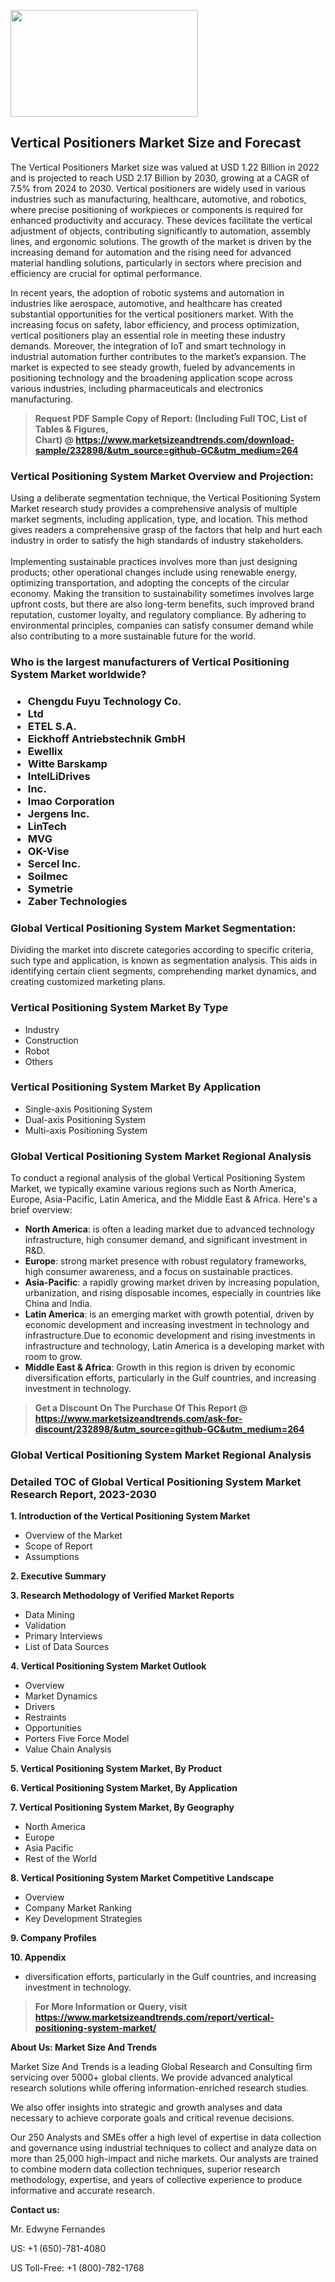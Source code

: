 <p><img class="alignnone size-medium wp-image-20088" src="https://ffe5etoiles.com/wp-content/uploads/2024/12/MST1-300x171.png" alt="" width="300" height="171" /></p><h2>Vertical Positioners Market Size and Forecast</h2><p>The Vertical Positioners Market size was valued at USD 1.22 Billion in 2022 and is projected to reach USD 2.17 Billion by 2030, growing at a CAGR of 7.5% from 2024 to 2030. Vertical positioners are widely used in various industries such as manufacturing, healthcare, automotive, and robotics, where precise positioning of workpieces or components is required for enhanced productivity and accuracy. These devices facilitate the vertical adjustment of objects, contributing significantly to automation, assembly lines, and ergonomic solutions. The growth of the market is driven by the increasing demand for automation and the rising need for advanced material handling solutions, particularly in sectors where precision and efficiency are crucial for optimal performance.</p><p>In recent years, the adoption of robotic systems and automation in industries like aerospace, automotive, and healthcare has created substantial opportunities for the vertical positioners market. With the increasing focus on safety, labor efficiency, and process optimization, vertical positioners play an essential role in meeting these industry demands. Moreover, the integration of IoT and smart technology in industrial automation further contributes to the market’s expansion. The market is expected to see steady growth, fueled by advancements in positioning technology and the broadening application scope across various industries, including pharmaceuticals and electronics manufacturing.</p></p><blockquote id="" class=""><strong>Request PDF Sample Copy of Report: (Including Full TOC, List of Tables &amp; Figures, Chart)&nbsp;@&nbsp;<strong><a href="https://www.marketsizeandtrends.com/download-sample/232898/&utm_source=github-GC&utm_medium=264" target="_blank">https://www.marketsizeandtrends.com/download-sample/232898/&utm_source=github-GC&utm_medium=264</a></strong></strong></blockquote><h3 id="" class="">Vertical Positioning System Market&nbsp;Overview and Projection:</h3><p id="" class="">Using a deliberate segmentation technique, the Vertical Positioning System Market research study provides a comprehensive analysis of multiple market segments, including application, type, and location. This method gives readers a comprehensive grasp of the factors that help and hurt each industry in order to satisfy the high standards of industry stakeholders. <br /> <br />Implementing sustainable practices involves more than just designing products; other operational changes include using renewable energy, optimizing transportation, and adopting the concepts of the circular economy. Making the transition to sustainability sometimes involves large upfront costs, but there are also long-term benefits, such improved brand reputation, customer loyalty, and regulatory compliance. By adhering to environmental principles, companies can satisfy consumer demand while also contributing to a more sustainable future for the world.</p><h3 id="" class="">Who is the largest manufacturers of&nbsp;Vertical Positioning System Market worldwide?</h3><h3 class=""><p><ul><li>Chengdu Fuyu Technology Co. </li><li> Ltd </li><li> ETEL S.A. </li><li> Eickhoff Antriebstechnik GmbH </li><li> Ewellix </li><li> Witte Barskamp </li><li> IntelLiDrives </li><li> Inc. </li><li> Imao Corporation </li><li> Jergens Inc. </li><li> LinTech </li><li> MVG </li><li> OK-Vise </li><li> Sercel Inc. </li><li> Soilmec </li><li> Symetrie </li><li> Zaber Technologies</li></ul></p></h3><h3 id="" class="">Global&nbsp;Vertical Positioning System Market Segmentation:</h3><p id="" class="">Dividing the market into discrete categories according to specific criteria, such type and application, is known as segmentation analysis. This aids in identifying certain client segments, comprehending market dynamics, and creating customized marketing plans.</p><h3 id="" class="">Vertical Positioning System Market&nbsp;By Type</h3><p><p><ul><li>Industry</li><li> Construction</li><li> Robot</li><li> Others</p></li></ul></p></p><h3 id="" class="">Vertical Positioning System Market&nbsp;By Application</h3><p class=""><p><ul><li>Single-axis Positioning System</li><li> Dual-axis Positioning System</li><li> Multi-axis Positioning System</li></ul></p></p><h3 id="" class="">Global Vertical Positioning System Market Regional Analysis</h3><p id="" class="">To conduct a regional analysis of the global Vertical Positioning System Market, we typically examine various regions such as North America, Europe, Asia-Pacific, Latin America, and the Middle East &amp; Africa. Here's a brief overview:</p><ul><li><strong>North America</strong>: is often a leading market due to advanced technology infrastructure, high consumer demand, and significant investment in R&amp;D.</li><li><strong>Europe</strong>: strong market presence with robust regulatory frameworks, high consumer awareness, and a focus on sustainable practices.</li><li><strong>Asia-Pacific</strong>: a rapidly growing market driven by increasing population, urbanization, and rising disposable incomes, especially in countries like China and India.</li><li><strong>Latin America</strong>: is an emerging market with growth potential, driven by economic development and increasing investment in technology and infrastructure.Due to economic development and rising investments in infrastructure and technology, Latin America is a developing market with room to grow.</li><li><strong>Middle East &amp; Africa</strong>: Growth in this region is driven by economic diversification efforts, particularly in the Gulf countries, and increasing investment in technology.</li></ul><blockquote id="" class=""><strong>Get a Discount On The Purchase Of This Report @ <strong><a href="https://www.marketsizeandtrends.com/ask-for-discount/232898/&utm_source=github-GC&utm_medium=264" target="_blank">https://www.marketsizeandtrends.com/ask-for-discount/232898/&utm_source=github-GC&utm_medium=264</a></strong></strong></blockquote><h3 id="" class="">Global Vertical Positioning System Market Regional Analysis</h3><h3 id="" class="">Detailed TOC of Global Vertical Positioning System Market Research Report, 2023-2030</h3><p id="" class=""><strong>1. Introduction of the Vertical Positioning System Market</strong></p><ul><li>Overview of the Market</li><li>Scope of Report</li><li>Assumptions</li></ul><p id="" class=""><strong>2. Executive Summary</strong></p><p id="" class=""><strong>3. Research Methodology of Verified Market Reports</strong></p><ul><li>Data Mining</li><li>Validation</li><li>Primary Interviews</li><li>List of Data Sources</li></ul><p id="" class=""><strong>4. Vertical Positioning System Market Outlook</strong></p><ul><li>Overview</li><li>Market Dynamics</li><li>Drivers</li><li>Restraints</li><li>Opportunities</li><li>Porters Five Force Model</li><li>Value Chain Analysis</li></ul><p id="" class=""><strong>5. Vertical Positioning System Market, By Product</strong></p><p id="" class=""><strong>6. Vertical Positioning System Market, By Application</strong></p><p id="" class=""><strong>7. Vertical Positioning System Market, By Geography</strong></p><ul><li>North America</li><li>Europe</li><li>Asia Pacific</li><li>Rest of the World</li></ul><p id="" class=""><strong>8. Vertical Positioning System Market Competitive Landscape</strong></p><ul><li>Overview</li><li>Company Market Ranking</li><li>Key Development Strategies</li></ul><p id="" class=""><strong>9. Company Profiles</strong></p><p id="" class=""><strong>10. Appendix</strong></p><ul><li>diversification efforts, particularly in the Gulf countries, and increasing investment in technology.</li></ul><blockquote id="" class=""><strong>For More Information or Query, visit <strong><strong><a href="https://www.marketsizeandtrends.com/report/vertical-positioning-system-market/" target="_blank">https://www.marketsizeandtrends.com/report/vertical-positioning-system-market/</a></strong></strong></strong></blockquote><p id="" class=""><strong>About Us: Market Size And Trends</strong></p><p id="" class="">Market Size And Trends is a leading Global Research and Consulting firm servicing over 5000+ global clients. We provide advanced analytical research solutions while offering information-enriched research studies.</p><p id="" class="">We also offer insights into strategic and growth analyses and data necessary to achieve corporate goals and critical revenue decisions.</p><p id="" class="">Our 250 Analysts and SMEs offer a high level of expertise in data collection and governance using industrial techniques to collect and analyze data on more than 25,000 high-impact and niche markets. Our analysts are trained to combine modern data collection techniques, superior research methodology, expertise, and years of collective experience to produce informative and accurate research.</p><p id="" class=""><strong>Contact us:</strong></p><p id="" class="">Mr. Edwyne Fernandes</p><p id="" class="">US: +1 (650)-781-4080</p><p id="" class="">US Toll-Free: +1 (800)-782-1768</p>

